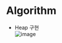 # Algorithm
- Heap 구현<br>
![image](https://user-images.githubusercontent.com/27558778/198823806-d24565e8-42f0-4cb3-9d76-a6c48afb1a6d.png)
